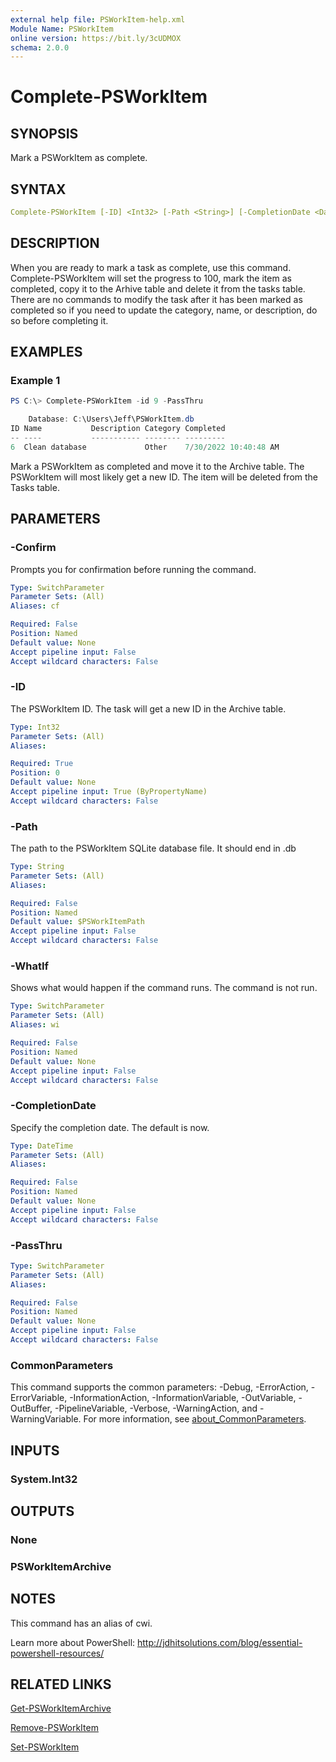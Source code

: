 ```yaml
---
external help file: PSWorkItem-help.xml
Module Name: PSWorkItem
online version: https://bit.ly/3cUDMOX
schema: 2.0.0
---
```


# Complete-PSWorkItem

## SYNOPSIS

Mark a PSWorkItem as complete.

## SYNTAX

```yaml
Complete-PSWorkItem [-ID] <Int32> [-Path <String>] [-CompletionDate <DateTime>] [-PassThru] [-WhatIf] [-Confirm] [<CommonParameters>]
```

## DESCRIPTION

When you are ready to mark a task as complete, use this command. Complete-PSWorkItem will set the progress to 100, mark the item as completed, copy it to the Arhive table and delete it from the tasks table. There are no commands to modify the task after it has been marked as completed so if you need to update the category, name, or description, do so before completing it.

## EXAMPLES

### Example 1

```powershell
PS C:\> Complete-PSWorkItem -id 9 -PassThru

    Database: C:\Users\Jeff\PSWorkItem.db
ID Name           Description Category Completed
-- ----           ----------- -------- ---------
6  Clean database             Other    7/30/2022 10:40:48 AM
```

Mark a PSWorkItem as completed and move it to the Archive table. The PSWorkItem will most likely get a new ID. The item will be deleted from the Tasks table.

## PARAMETERS

### -Confirm

Prompts you for confirmation before running the command.

```yaml
Type: SwitchParameter
Parameter Sets: (All)
Aliases: cf

Required: False
Position: Named
Default value: None
Accept pipeline input: False
Accept wildcard characters: False
```

### -ID

The PSWorkItem ID. The task will get a new ID in the Archive table.

```yaml
Type: Int32
Parameter Sets: (All)
Aliases:

Required: True
Position: 0
Default value: None
Accept pipeline input: True (ByPropertyName)
Accept wildcard characters: False
```

### -Path

The path to the PSWorkItem SQLite database file.
It should end in .db

```yaml
Type: String
Parameter Sets: (All)
Aliases:

Required: False
Position: Named
Default value: $PSWorkItemPath
Accept pipeline input: False
Accept wildcard characters: False
```

### -WhatIf

Shows what would happen if the command runs.
The command is not run.

```yaml
Type: SwitchParameter
Parameter Sets: (All)
Aliases: wi

Required: False
Position: Named
Default value: None
Accept pipeline input: False
Accept wildcard characters: False
```

### -CompletionDate

Specify the completion date. The default is now.

```yaml
Type: DateTime
Parameter Sets: (All)
Aliases:

Required: False
Position: Named
Default value: None
Accept pipeline input: False
Accept wildcard characters: False
```

### -PassThru

```yaml
Type: SwitchParameter
Parameter Sets: (All)
Aliases:

Required: False
Position: Named
Default value: None
Accept pipeline input: False
Accept wildcard characters: False
```

### CommonParameters

This command supports the common parameters: -Debug, -ErrorAction, -ErrorVariable, -InformationAction, -InformationVariable, -OutVariable, -OutBuffer, -PipelineVariable, -Verbose, -WarningAction, and -WarningVariable. For more information, see [about_CommonParameters](http://go.microsoft.com/fwlink/?LinkID=113216).

## INPUTS

### System.Int32

## OUTPUTS

### None

### PSWorkItemArchive

## NOTES

This command has an alias of cwi.

Learn more about PowerShell: http://jdhitsolutions.com/blog/essential-powershell-resources/

## RELATED LINKS

[Get-PSWorkItemArchive](Get-PSWorkItemArchive.md)

[Remove-PSWorkItem](Remove-PSWorkItem.md)

[Set-PSWorkItem](Set-PSWorkItem.md)
